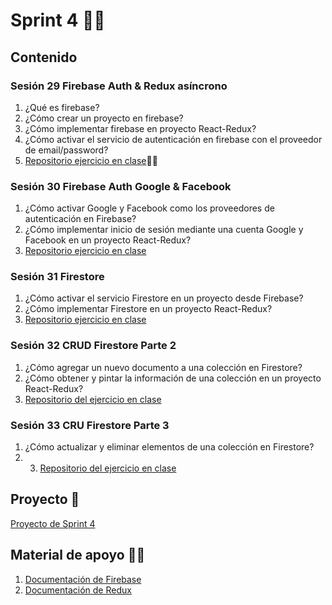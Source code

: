 # Sprint 4 🐱‍🏍
## Contenido
### Sesión 29 Firebase Auth & Redux asíncrono
1. ¿Qué es firebase?
2. ¿Cómo crear un proyecto en firebase?
3. ¿Cómo implementar firebase en proyecto React-Redux?
4. ¿Cómo activar el servicio de autenticación en firebase con el proveedor de email/password?
5. [Repositorio ejercicio en clase](https://github.com/AngieValgie/clase-firebase)🐱‍👤
### Sesión 30 Firebase Auth Google & Facebook
1. ¿Cómo activar Google y Facebook como los proveedores de autenticación en Firebase?
2. ¿Cómo implementar inicio de sesión mediante una cuenta Google y Facebook en un proyecto React-Redux?
3. [Repositorio ejercicio en clase](https://github.com/Esteark/demologin-google-facebook)
### Sesión 31 Firestore
1. ¿Cómo activar el servicio Firestore en un proyecto desde Firebase?
2. ¿Cómo implementar Firestore en un proyecto React-Redux?
3. [Repositorio ejercicio en clase](https://github.com/WilintonAscanio/firebase-toDo.git)
### Sesión 32 CRUD Firestore Parte 2
1. ¿Cómo agregar un nuevo documento a una colección en Firestore?
2. ¿Cómo obtener y pintar la información de una colección en un proyecto React-Redux?
3. [Repositorio del ejercicio en clase](https://github.com/Esteark/demologin-google-facebook)
### Sesión 33 CRU Firestore Parte 3
1. ¿Cómo actualizar y eliminar elementos de una colección en Firestore?
2. 3. [Repositorio del ejercicio en clase](https://github.com/Esteark/demologin-google-facebook)
## Proyecto 🤖
[Proyecto de Sprint 4](https://makaia-my.sharepoint.com/:b:/g/personal/mentoria_bootcamp_makaia_org/Ec2nNyjgSbJNjOHGDMSiBNQBN6FQJkNSWwL9eYwe-jCDmw?e=cTemIo)
## Material de apoyo 🐱‍💻
1. [Documentación de Firebase](https://firebase.google.com/docs?hl=es-419)
2. [Documentación de Redux](https://es.redux.js.org/)
